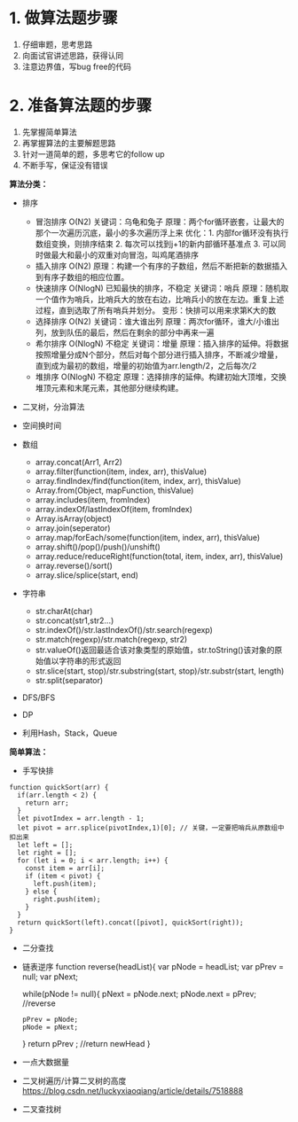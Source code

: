 # 1. 做算法题步骤
1. 仔细审题，思考思路
2. 向面试官讲述思路，获得认同
3. 注意边界值，写bug free的代码

# 2. 准备算法题的步骤
1. 先掌握简单算法
2. 再掌握算法的主要解题思路
3. 针对一道简单的题，多思考它的follow up
4. 不断手写，保证没有错误

**算法分类：**
* 排序
  * 冒泡排序 O(N2)
  关键词：乌龟和兔子
  原理：两个for循环嵌套，让最大的那个一次遍历沉底，最小的多次遍历浮上来
  优化：1. 内部for循环没有执行数组变换，则排序结束
       2. 每次可以找到j+1的新内部循环基准点
       3. 可以同时做最大和最小的双重对向冒泡，叫鸡尾酒排序
  * 插入排序 O(N2)
  原理：构建一个有序的子数组，然后不断把新的数据插入到有序子数组的相应位置。
  * 快速排序 O(NlogN) 已知最快的排序，不稳定
  关键词：哨兵
  原理：随机取一个值作为哨兵，比哨兵大的放在右边，比哨兵小的放在左边。重复上述过程，直到选取了所有哨兵并划分。
  变形：快排可以用来求第K大的数
  * 选择排序 O(N2)
  关键词：谁大谁出列
  原理：两次for循环，谁大/小谁出列，放到队伍的最后，然后在剩余的部分中再来一遍
  * 希尔排序 O(NlogN) 不稳定
  关键词：增量
  原理：插入排序的延伸。将数据按照增量分成N个部分，然后对每个部分进行插入排序，不断减少增量，直到成为最初的数组，增量的初始值为arr.length/2，之后每次/2
  * 堆排序 O(NlogN) 不稳定
  原理：选择排序的延伸。构建初始大顶堆，交换堆顶元素和末尾元素，其他部分继续构建。


* 二叉树，分治算法
* 空间换时间
* 数组
  * array.concat(Arr1, Arr2)
  * array.filter(function(item, index, arr), thisValue)
  * array.findIndex/find(function(item, index, arr), thisValue)
  * Array.from(Object, mapFunction, thisValue)
  * array.includes(item, fromIndex)
  * array.indexOf/lastIndexOf(item, fromIndex)
  * Array.isArray(object)
  * array.join(seperator)
  * array.map/forEach/some(function(item, index, arr), thisValue)
  * array.shift()/pop()/push()/unshift()
  * array.reduce/reduceRight(function(total, item, index, arr), thisValue)
  * array.reverse()/sort()
  * array.slice/splice(start, end)


* 字符串
  * str.charAt(char)
  * str.concat(str1,str2...)
  * str.indexOf()/str.lastIndexOf()/str.search(regexp)
  * str.match(regexp)/str.match(regexp, str2)
  * str.valueOf()返回最适合该对象类型的原始值，str.toString()该对象的原始值以字符串的形式返回
  * str.slice(start, stop)/str.substring(start, stop)/str.substr(start, length)
  * str.split(separator)
* DFS/BFS
* DP
* 利用Hash，Stack，Queue

**简单算法：**
* 手写快排
```
function quickSort(arr) {
  if(arr.length < 2) {
    return arr;
  }
  let pivotIndex = arr.length - 1; 
  let pivot = arr.splice(pivotIndex,1)[0]; // 关键，一定要把哨兵从原数组中扣出来
  let left = [];
  let right = [];
  for (let i = 0; i < arr.length; i++) {
    const item = arr[i];
    if (item < pivot) {
      left.push(item);
    } else {
      right.push(item);
    }
  }
  return quickSort(left).concat([pivot], quickSort(right));
}
```
* 二分查找
* 链表逆序
function reverse(headList){
  var pNode = headList;
  var pPrev = null;
  var pNext;

  while(pNode != null){
      pNext = pNode.next;
      pNode.next = pPrev; //reverse

      pPrev = pNode;
      pNode = pNext;
  }
  return pPrev ;  //return newHead
}
* 一点大数据量
* 二叉树遍历/计算二叉树的高度
https://blog.csdn.net/luckyxiaoqiang/article/details/7518888
* 二叉查找树